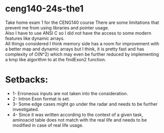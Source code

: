 # ceng140-24s-the1
Take home exam 1 for the CENG140 course
There are some limitations that prevent me from using libraries and pointer usage.  
Also I have to use ANSI C so I did not have the access to some modern features like dynamic arrays.  
All things considered I think memory side has a room for improvement with a better map and dynamic arrays but I think,
it is pretty fast and has complexity of O(N^2) which may even be further reduced by implementing a kmp like algorithm to at the findExon2 function.

# Setbacks:
- 1- Erroneous inputs are not taken into the consideration.  
- 2- Intron Exon format is set.  
- 3- Some edge cases might go under the radar and needs to be further investigated. 
- 4- Since it was written according to the context of a given task, aminoacid table does not match with the real life and needs to be modified in case of real life usage.